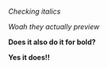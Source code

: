 *Checking italics*

_Woah they actually preview_

**Does it also do it for bold?**

__Yes it does!!__

